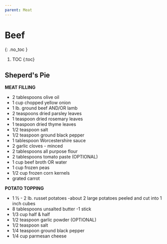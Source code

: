```yaml
---
parent: Meat
---
```


# Beef
{: .no_toc }

1. TOC
{:toc}

## Sheperd's Pie

**MEAT FILLING**
* 2 tablespoons olive oil
* 1 cup chopped yellow onion
* 1 lb. ground beef AND/OR lamb
* 2 teaspoons dried parsley leaves
* 1 teaspoon dried rosemary leaves
* 1 teaspoon dried thyme leaves
* 1/2 teaspoon salt
* 1/2 teaspoon ground black pepper
* 1 tablespoon Worcestershire sauce
* 2 garlic cloves - minced
* 2 tablespoons all purpose flour
* 2 tablespoons tomato paste (OPTIONAL)
* 1 cup beef broth OR water
* 1 cup frozen peas
* 1/2 cup frozen corn kernels
* grated carrot

**POTATO TOPPING**
* 1 ½ - 2 lb. russet potatoes -about 2 large potatoes peeled and cut into 1 inch cubes
* 8 tablespoons unsalted butter -1 stick
* 1/3 cup half & half
* 1/2 teaspoon garlic powder (OPTIONAL)
* 1/2 teaspoon salt
* 1/4 teaspoon ground black pepper
* 1/4 cup parmesan cheese
